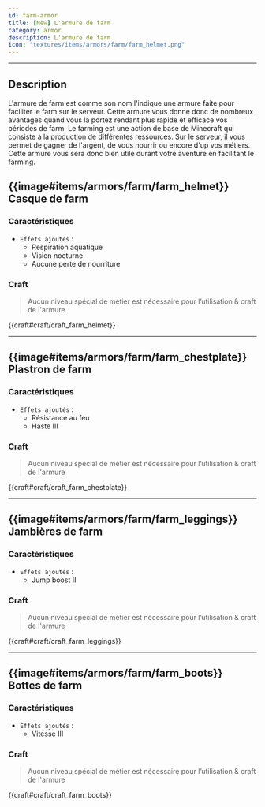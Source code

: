 ```yaml
---
id: farm-armor
title: [New] L'armure de farm
category: armor
description: L'armure de farm
icon: "textures/items/armors/farm/farm_helmet.png"
---
```

___

## Description 

L'armure de farm est comme son nom l'indique une armure faite pour faciliter le farm sur le serveur. Cette armure vous donne donc de nombreux avantages quand vous la portez rendant plus rapide et efficace vos périodes de farm. 
Le farming est une action de base de Minecraft qui consiste à la production de différentes ressources. 
Sur le serveur, il vous permet de gagner de l'argent, de vous nourrir ou encore d'up vos métiers. 
Cette armure vous sera donc bien utile durant votre aventure en facilitant le farming.

## {{image#items/armors/farm/farm_helmet}} Casque de farm

### Caractéristiques

- ``Effets ajoutés`` : 
    * Respiration aquatique
    * Vision nocturne
    * Aucune perte de nourriture

### Craft 

> Aucun niveau spécial de métier est nécessaire pour l’utilisation & craft de l'armure

{{craft#craft/craft_farm_helmet}} 

---

## {{image#items/armors/farm/farm_chestplate}} Plastron de farm 

### Caractéristiques

- ``Effets ajoutés`` : 
    * Résistance au feu
    * Haste III

### Craft 

> Aucun niveau spécial de métier est nécessaire pour l’utilisation & craft de l'armure

{{craft#craft/craft_farm_chestplate}} 

---

## {{image#items/armors/farm/farm_leggings}} Jambières de farm

### Caractéristiques

- ``Effets ajoutés`` : 
    * Jump boost II

### Craft 

> Aucun niveau spécial de métier est nécessaire pour l’utilisation & craft de l'armure

{{craft#craft/craft_farm_leggings}} 

---

## {{image#items/armors/farm/farm_boots}} Bottes de farm

### Caractéristiques

- ``Effets ajoutés`` : 
    * Vitesse III

### Craft 

> Aucun niveau spécial de métier est nécessaire pour l’utilisation & craft de l'armure

{{craft#craft/craft_farm_boots}} 
